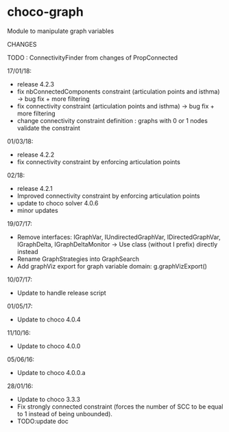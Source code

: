 choco-graph
===========

Module to manipulate graph variables

CHANGES

TODO : ConnectivityFinder from changes of PropConnected

17/01/18:
- release 4.2.3
- fix nbConnectedComponents constraint (articulation points and isthma) -> bug fix + more filtering
- fix connectivity constraint (articulation points and isthma) -> bug fix + more filtering
- change connectivity constraint definition : graphs with 0 or 1 nodes validate the constraint

01/03/18:
- release 4.2.2
- fix connectivity constraint by enforcing articulation points

02/18:
- release 4.2.1
- Improved connectivity constraint by enforcing articulation points
- update to choco solver 4.0.6
- minor updates

19/07/17:
- Remove interfaces: IGraphVar, IUndirectedGraphVar, IDirectedGraphVar, IGraphDelta, IGraphDeltaMonitor
-> Use class (without I prefix) directly instead
- Rename GraphStrategies into GraphSearch
- Add graphViz export for graph variable domain: g.graphVizExport()

10/07/17:
- Update to handle release script

01/05/17:
- Update to choco 4.0.4

11/10/16:
- Update to choco 4.0.0

05/06/16:
- Update to choco 4.0.0.a

28/01/16:
- Update to choco 3.3.3
- Fix strongly connected constraint (forces the number of SCC to be equal to 1 instead of being unbounded).
- TODO:update doc
